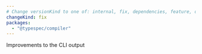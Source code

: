 ```yaml
---
# Change versionKind to one of: internal, fix, dependencies, feature, deprecation, breaking
changeKind: fix
packages:
  - "@typespec/compiler"
---
```


Improvements to the CLI output
